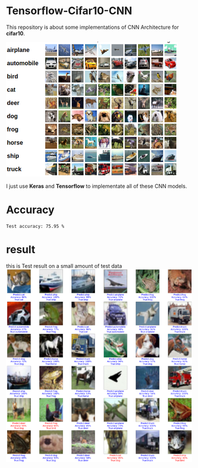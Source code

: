 # Tensorflow-Cifar10-CNN
This repository is about some implementations of CNN Architecture  for **cifar10**.  

![Cifar-10](https://github.com/amirhosseinzinati/Tensorflow-Cifar10-CNN/blob/main/cf10.png)

I just use **Keras** and **Tensorflow** to implementate all of these CNN models.  
# Accuracy
```
Test accuracy: 75.95 %
```
# result
this is Test result on a small amount of test data
![TestResult](https://github.com/amirhosseinzinati/Tensorflow-Cifar10-CNN/blob/main/TestResult.png)
